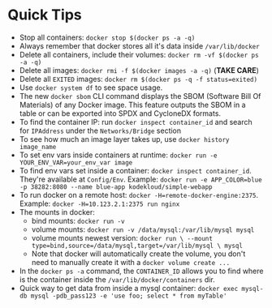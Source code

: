 # Quick Tips

- Stop all containers: `docker stop $(docker ps -a -q)`
- Always remember that docker stores all it's data inside `/var/lib/docker`
- Delete all containers, include their volumes: `docker rm -vf $(docker ps -a -q)`
- Delete all images: `docker rmi -f $(docker images -a -q)` (**TAKE CARE**)
- Delete all `EXITED` images: `docker rm $(docker ps -q -f status=exited)`
- Use `docker system df` to see space usage.
- The new `docker sbom` CLI command displays the SBOM (Software Bill Of Materials)
of any Docker image. This feature outputs the SBOM in a table or can be exported
into SPDX and CycloneDX formats.
- To find the container IP: run `docker inspect container_id` and search for `IPAddress`
under the `Networks/Bridge` section
- To see how much an image layer takes up, use `docker history image_name`
- To set env vars inside containers at runtime:
`docker run -e YOUR_ENV_VAR=your_env_var image`
- To find env vars set inside a container: `docker inspect container_id`. They're
available at `Config/Env`. Example:
`docker run -e APP_COLOR=blue -p 38282:8080 --name blue-app kodekloud/simple-webapp`
- To run docker on a remote host: `docker -H=remote-docker-engine:2375`. Example:
`docker -H=10.123.2.1:2375 run nginx`
- The mounts in docker:
  - bind mounts: `docker run -v`
  - volume mounts: `docker run -v /data/mysql:/var/lib/mysql mysql`
  - volume mounts newest version:
    `docker run \ --mount type=bind,source=/data/mysql,target=/var/lib/mysql \ mysql`
  - Note that docker will automatically create the volume, you don't
  need to manually create it with a `docker volume create ...`
- In the `docker ps -a` command, the `CONTAINER_ID` allows you to
find where is the container inside the `/var/lib/docker/containers` dir.
- Quick way to get data from inside a mysql container:
`docker exec mysql-db mysql -pdb_pass123 -e 'use foo; select * from myTable'`
